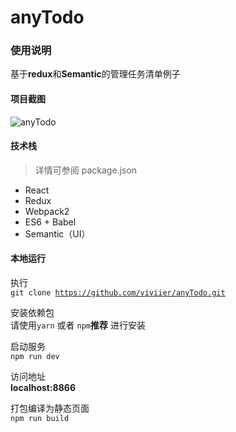 # anyTodo

### 使用说明
基于<b>redux</b>和<b>Semantic</b>的管理任务清单例子

#### 项目截图
![anyTodo](https://a-ssl.duitang.com/uploads/item/201701/14/20170114133338_5JCGn.gif)

#### 技术栈
> 详情可参阅 package.json
* React
* Redux
* Webpack2
* ES6 + Babel
* Semantic（UI）


#### 本地运行

执行<br/>
<code>git clone https://github.com/viviier/anyTodo.git</code>

安装依赖包<br/>
请使用<code>yarn</code> 或者 <code>npm</code><b>推荐</b> 进行安装

启动服务<br/>
<code>npm run dev</code>

访问地址<br/>
<b>localhost:8866</b>

打包编译为静态页面<br/>
<code>npm run build</code>